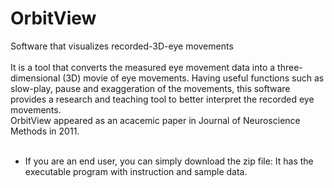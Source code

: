 # OrbitView
Software that visualizes recorded-3D-eye movements<br><br> 
It is a tool that converts the measured eye movement data into a three-dimensional (3D) movie of eye movements. Having useful functions such as slow-play, pause and exaggeration of the movements, this software provides a research and teaching tool to better interpret the recorded eye movements.<br>
OrbitView appeared as an acacemic paper in Journal of Neuroscience Methods in 2011.<br><br>
- If you are an end user, you can simply download the zip file: It has the executable program with instruction and sample data.
